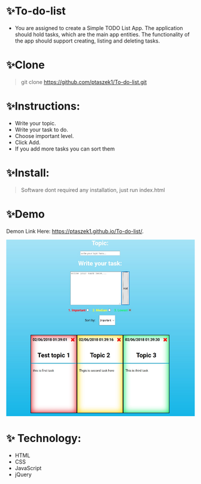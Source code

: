 # :sparkles:To-do-list

* You are assigned to create a Simple TODO List App. The application should hold tasks, which are the main app entities. The functionality of the app should support creating, listing and deleting tasks.

# :sparkles:Clone

> git clone https://github.com/ptaszek1/To-do-list.git

# :sparkles:Instructions:

* Write your topic.
* Write your task to do.
* Choose important level.
* Click Add.
* If you add more tasks you can sort them

# :sparkles:Install:

> Software dont required any installation, just run index.html

# :sparkles:Demo

Demon Link Here: https://ptaszek1.github.io/To-do-list/.

<img src="https://github.com/ptaszek1/To-do-list/blob/master/img.jpg" width="600">

# :sparkles: Technology:

* HTML
* CSS
* JavaScript
* jQuery

